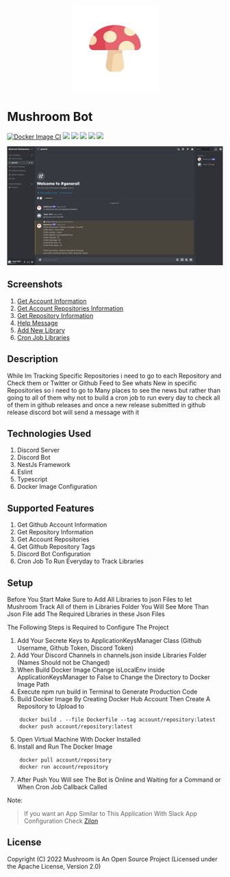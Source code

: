 <p align="center">
  <a href="http://github.com/Yazan98/Mushroom" target="blank"><img src="https://github.com/Yazan98/Mushroom/blob/main/images/logo.png?raw=true" width="200" alt="Bot Logo" /></a>
</p>

# Mushroom Bot

[![Docker Image CI](https://github.com/Yazan98/Mushroom/actions/workflows/docker-image.yml/badge.svg?branch=main)](https://github.com/Yazan98/Mushroom/actions/workflows/docker-image.yml)
![](https://img.shields.io/badge/Language-Typescript-blue)
![](https://img.shields.io/badge/Version-1.0.0-green)
![](https://img.shields.io/badge/Docker%20Image-Supported-orange)
![](https://img.shields.io/badge/Github%20Api-Supported-lightgrey)
![](https://img.shields.io/badge/Discord%20Server-Supported-yellowgreen)

![](https://github.com/Yazan98/Mushroom/blob/main/images/Screenshot%202022-08-06%20095727.png?raw=true)

## Screenshots
1. [Get Account Information](https://github.com/Yazan98/Mushroom/blob/main/images/Screenshot%202022-08-06%20095727.png?raw=true)
2. [Get Account Repositories Information](https://github.com/Yazan98/Mushroom/blob/main/images/Screenshot%202022-08-06%20095838.png?raw=true)
3. [Get Repository Information](https://github.com/Yazan98/Mushroom/blob/main/images/Screenshot%202022-08-06%20095920.png?raw=true)
4. [Help Message](https://github.com/Yazan98/Mushroom/blob/main/images/Screenshot%202022-08-06%20100021.png?raw=true)
5. [Add New Library](https://github.com/Yazan98/Mushroom/blob/main/images/Screenshot%202022-08-06%20100113.png?raw=true)
6. [Cron Job Libraries](https://github.com/Yazan98/Mushroom/blob/main/images/Screenshot%202022-08-06%20100314.png?raw=true)

## Description
While Im Tracking Specific Repositories i need to go to each Repository and Check them or Twitter or Github Feed to See whats New in specific Repositories so i need to go to Many places to see the news but rather than going to all of them why not to build a cron job to run every day to check all of them in github releases and once a new release submitted in github release discord bot will send a message with it

## Technologies Used
1. Discord Server
2. Discord Bot
3. NestJs Framework
4. Eslint
5. Typescript
6. Docker Image Configuration

## Supported Features
1. Get Github Account Information
2. Get Repository Information
3. Get Account Repositories
4. Get Github Repository Tags
5. Discord Bot Configuration
6. Cron Job To Run Everyday to Track Libraries

## Setup

Before You Start Make Sure to Add All Libraries to json Files to let Mushroom Track All of them in Libraries Folder You Will See More Than Json File add The Required Libraries in these Json Files

The Following Steps is Required to Configure The Project
1. Add Your Secrete Keys to ApplicationKeysManager Class (Github Username, Github Token, Discord Token)
2. Add Your Discord Channels in channels.json inside Libraries Folder (Names Should not be Changed)
3. When Build Docker Image Change isLocalEnv inside ApplicationKeysManager to False to Change the Directory to Docker Image Path
4. Execute npm run build in Terminal to Generate Production Code
4. Build Docker Image By Creating Docker Hub Account Then Create A Repository to Upload to

```
    docker build . --file Dockerfile --tag account/repository:latest
    docker push account/repository:latest
```

5. Open Virtual Machine With Docker Installed
6. Install and Run The Docker Image

```
    docker pull account/repository
    docker run account/repository
```

7. After Push You Will see The Bot is Online and Waiting for a Command or When Cron Job Callback Called


Note:
> If you want an App Similar to This Application With Slack App Configuration Check [Zilon](https://github.com/Yazan98/Zilon)

## License

Copyright (C) 2022 Mushroom is An Open Source Project (Licensed under the Apache License, Version 2.0)







